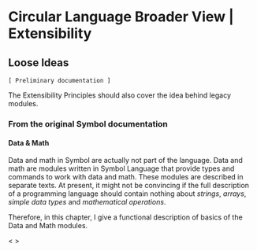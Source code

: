 ﻿Circular Language Broader View | Extensibility
==============================================

Loose Ideas
-----------

`[ Preliminary documentation ]`

The Extensibility Principles should also cover the idea behind legacy modules.

### From the original Symbol documentation

#### Data & Math

Data and math in Symbol are actually not part of the language. Data and math are modules written in Symbol Language that provide types and commands to work with data and math. These modules are described in separate texts. At present, it might not be convincing if the full description of a programming language should contain nothing about *strings*, *arrays*, *simple data types* and *mathematical operations*.

Therefore, in this chapter, I give a functional description of basics of the Data and Math modules.

< >